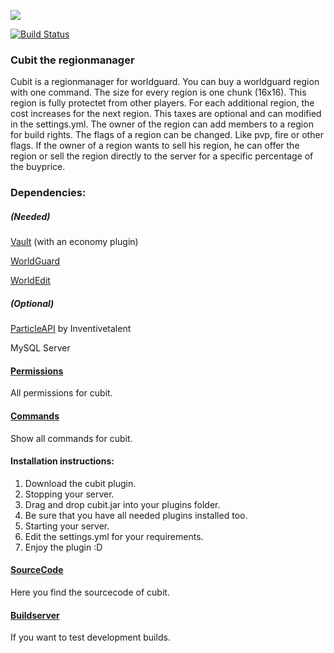 ![](https://files.enigmar.de/plugins/cubit-logo.png)

[![Build Status](https://ci.enigmar.de/job/cubit-pipeline/job/master/badge/icon)](https://ci.enigmar.de/job/cubit/)

### Cubit the regionmanager

Cubit is a regionmanager for worldguard. You can buy a worldguard region with one command. The size for every region is
one chunk (16x16). This region is fully protectet from other players. For each additional region, the cost increases for
the next region. This taxes are optional and can modified in the settings.yml. The owner of the region can add members
to a region for build rights. The flags of a region can be changed. Like pvp, fire or other flags. If the owner of a
region wants to sell his region, he can offer the region or sell the region directly to the server for a specific
percentage of the buyprice.

### Dependencies:

##### (Needed)

[Vault](https://dev.bukkit.org/bukkit-plugins/vault/) (with an economy plugin)

[WorldGuard](https://dev.bukkit.org/bukkit-plugins/worldguard/)

[WorldEdit](https://dev.bukkit.org/bukkit-plugins/worldedit/)

##### (Optional)

[ParticleAPI](https://www.spigotmc.org/resources/api-particleapi-1-7-1-8-1-9-1-10.2067/)  by Inventivetalent

MySQL Server

#### [Permissions](https://gitlab.enigmar.de/minegaming/cubit/cubit/wikis/Permissions)

All permissions for cubit.

#### [Commands](https://gitlab.enigmar.de/minegaming/cubit/cubit/wikis/Commands)

Show all commands for cubit.

#### Installation instructions:

1. Download the cubit plugin.
2. Stopping your server.
3. Drag and drop cubit.jar into your plugins folder.
4. Be sure that you have all needed plugins installed too.
5. Starting your server.
6. Edit the settings.yml for your requirements.
7. Enjoy the plugin :D

#### [SourceCode](https://gitlab.enigmar.de/minegaming/cubit/cubit/)

Here you find the sourcecode of cubit.

#### [Buildserver](https://ci.enigmar.de/job/Cubit/)

If you want to test development builds.

